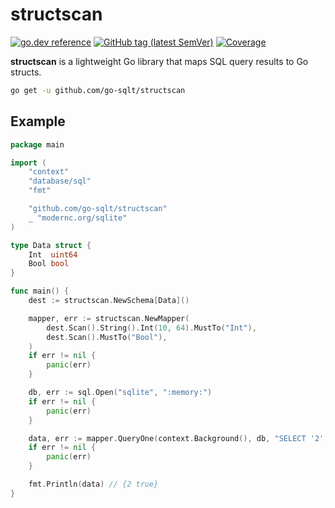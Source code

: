 # structscan

[![go.dev reference](https://img.shields.io/badge/go.dev-reference-007d9c?logo=go&logoColor=white)](https://pkg.go.dev/github.com/go-sqlt/structscan)
[![GitHub tag (latest SemVer)](https://img.shields.io/github/tag/go-sqlt/structscan.svg?style=social)](https://github.com/go-sqlt/structscan/tags)
[![Coverage](https://img.shields.io/badge/Coverage-47.5%25-red)](https://github.com/go-sqlt/structscan/actions)

**structscan** is a lightweight Go library that maps SQL query results to Go structs.

```sh
go get -u github.com/go-sqlt/structscan
```

## Example

```go
package main

import (
	"context"
	"database/sql"
	"fmt"

	"github.com/go-sqlt/structscan"
	_ "modernc.org/sqlite"
)

type Data struct {
	Int  uint64
	Bool bool
}

func main() {
	dest := structscan.NewSchema[Data]()

	mapper, err := structscan.NewMapper(
		dest.Scan().String().Int(10, 64).MustTo("Int"),
		dest.Scan().MustTo("Bool"),
	)
	if err != nil {
		panic(err)
	}

	db, err := sql.Open("sqlite", ":memory:")
	if err != nil {
		panic(err)
	}

	data, err := mapper.QueryOne(context.Background(), db, "SELECT '2', true")
	if err != nil {
		panic(err)
	}

	fmt.Println(data) // {2 true}
}
```
